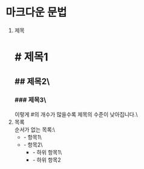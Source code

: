 # 마크다운 문법

1. 제목<br>
   # \# 제목1<br>
   ## \## 제목2\
   ### \### 제목3\
   이렇게 #의 개수가 많을수록 제목의 수준이 낮아집니다.\
2. 목록\
   순서가 없는 목록:\
   - \- 항목1\
   - \- 항목2\
      - \- 하위 항목1\
      - \- 하위 항목2
 
